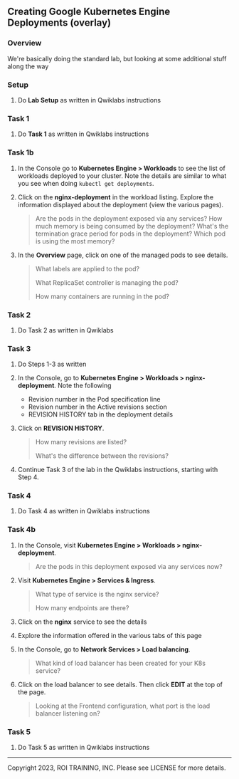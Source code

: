 ## Creating Google Kubernetes Engine Deployments (overlay)

### Overview

We're basically doing the standard lab, but looking at some additional stuff
along the way

### Setup

1. Do **Lab Setup** as written in Qwiklabs instructions

### Task 1

1. Do **Task 1** as written in Qwiklabs instructions

### Task 1b

1. In the Console go to **Kubernetes Engine > Workloads** to see the list of
   workloads deployed to your cluster. Note the details are similar to what
   you see when doing `kubectl get deployments`.

2. Click on the **nginx-deployment** in the workload listing. Explore the 
   information displayed about the deployment (view the various pages).

   > Are the pods in the deployment exposed via any services?
   > How much memory is being consumed by the deployment?
   > What's the termination grace period for pods in the deployment?
   > Which pod is using the most memory?

3. In the **Overview** page, click on one of the managed pods to see details.

    > What labels are applied to the pod?
    >
    > What ReplicaSet controller is managing the pod?
    >
    > How many containers are running in the pod?

### Task 2

1. Do Task 2 as written in Qwiklabs

### Task 3

1. Do Steps 1-3 as written
2. In the Console, go to **Kubernetes Engine > Workloads > nginx-deployment**.
   Note the following

   * Revision number in the Pod specification line
   * Revision number in the Active revisions section
   * REVISION HISTORY tab in the deployment details

3. Click on **REVISION HISTORY**. 

    > How many revisions are listed?
    >
    > What's the difference between the revisions?

4. Continue Task 3 of the lab in the Qwiklabs instructions, starting with
   Step 4.

### Task 4

1. Do Task 4 as written in Qwiklabs instructions

### Task 4b

1. In the Console, visit **Kubernetes Engine > Workloads > nginx-deployment**.
   
   > Are the pods in this deployment exposed via any services now?

3. Visit **Kubernetes Engine > Services & Ingress**.
   
   > What type of service is the nginx service?
   >
   > How many endpoints are there?

4. Click on the **nginx** service to see the details
5. Explore the information offered in the various tabs of this page
6. In the Console, go to **Network Services > Load balancing**.

    > What kind of load balancer has been created for your K8s service?

7. Click on the load balancer to see details. Then click **EDIT** at the top
   of the page.

   > Looking at the Frontend configuration, what port is the load balancer
   > listening on?

### Task 5

1. Do Task 5 as written in Qwiklabs instructions

---
Copyright 2023, ROI TRAINING, INC. Please see LICENSE for more details.